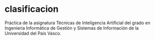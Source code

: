 # clasificacion
Práctica de la asignatura Técnicas de Inteligencia Artificial del grado en Ingeniería Informática de Gestión y Sistemas de Información de la Universidad del Pais Vasco. 
